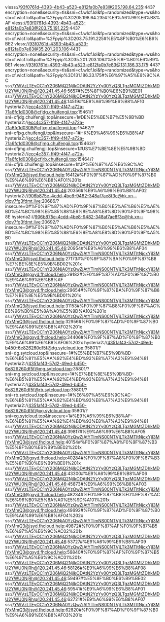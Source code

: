 vless://93f0761d-4393-4b43-a523-e812fa0b7e83@205.198.64.235:443?encryption=none&security=tls&sni=cf.wlcf.lol&fp=randomized&type=ws&host=cf.wlcf.lol&path=%2Fpyip%3D205.198.64.235#%E9%A6%99%E6%B8%AF
vless://93f0761d-4393-4b43-a523-e812fa0b7e83@203.75.191.225:443?encryption=none&security=tls&sni=cf.wlcf.lol&fp=randomized&type=ws&host=cf.wlcf.lol&path=%2Fpyip%3D203.75.191.225#%E5%8F%B0%E6%B9%BE2
vless://93f0761d-4393-4b43-a523-e812fa0b7e83@35.201.203.106:443?encryption=none&security=tls&sni=cf.wlcf.lol&fp=randomized&type=ws&host=cf.wlcf.lol&path=%2Fpyip%3D35.201.203.106#%E5%8F%B0%E6%B9%BE1
vless://93f0761d-4393-4b43-a523-e812fa0b7e83@131.186.33.175:443?encryption=none&security=tls&sni=cf.wlcf.lol&fp=randomized&type=ws&host=cf.wlcf.lol&path=%2Fpyip%3D131.186.33.175#%E6%97%A5%E6%9C%AC
ss://YWVzLTEyOC1nY206MjQ2NjlkODAtN2YzYy00YzQ3LTgzMGMtZDhkMDU2YWU0NjRh@120.241.45.46:5657#%E5%8F%B0%E6%B9%BE01
ss://YWVzLTEyOC1nY206MjQ2NjlkODAtN2YzYy00YzQ3LTgzMGMtZDhkMDU2YWU0NjRh@120.241.45.46:14519#%E9%A6%99%E6%B8%AF10
hysteria2://ecc4c357-ff49-4f47-a72a-71a6fc1d0308@cfjdg.chuifengji.top:15461/?sni=cfjdg.chuifengji.top&insecure=1#DE%E5%BE%B7%E5%9B%BD
hysteria2://ecc4c357-ff49-4f47-a72a-71a6fc1d0308@cfjxg.chuifengji.top:15462/?sni=cfjxg.chuifengji.top&insecure=1#HK%E9%A6%99%E6%B8%AF
hysteria2://ecc4c357-ff49-4f47-a72a-71a6fc1d0308@cfjmg.chuifengji.top:15463/?sni=cfjmg.chuifengji.top&insecure=1#US%E7%BE%8E%E5%9B%BD
hysteria2://ecc4c357-ff49-4f47-a72a-71a6fc1d0308@cfjrb.chuifengji.top:15464/?sni=cfjrb.chuifengji.top&insecure=1#JP%E6%97%A5%E6%9C%AC
ss://YWVzLTEyOC1nY206NjA0YzQwZjAtYTlmNS00NTVjLTk3MTItNjcxYjI3MjYxMmQ3@jsyd.fhcloud.help:16412#%F0%9F%87%AD%F0%9F%87%B0%E9%A6%99%E6%B8%AF01%201x
ss://YWVzLTEyOC1nY206MjQ2NjlkODAtN2YzYy00YzQ3LTgzMGMtZDhkMDU2YWU0NjRh@120.241.45.46:20356#%E9%A6%99%E6%B8%AF02
hysteria2://906b875e-4cdd-4be8-9482-348af7ae8f3c@hk.xn--dlqv7fg3fdmt.live:20686/?insecure=0#%F0%9F%87%AD%F0%9F%87%B0%E5%AE%B6%E5%AE%BD%E4%BC%98%E5%85%88%E6%8E%A8%E8%8D%90%F0%9F%98%8E
hysteria2://906b875e-4cdd-4be8-9482-348af7ae8f3c@hk.xn--dlqv7fg3fdmt.live:20692/?insecure=0#%F0%9F%87%AD%F0%9F%87%B0%E5%AE%B6%E5%AE%BD%E4%BC%98%E5%85%88%E6%8E%A8%E8%8D%90%F0%9F%A5%B0
ss://YWVzLTEyOC1nY206MjQ2NjlkODAtN2YzYy00YzQ3LTgzMGMtZDhkMDU2YWU0NjRh@120.241.45.46:20954#%E9%A6%99%E6%B8%AF04
ss://YWVzLTEyOC1nY206NjA0YzQwZjAtYTlmNS00NTVjLTk3MTItNjcxYjI3MjYxMmQ3@jsyd.fhcloud.help:27173#%F0%9F%87%BA%F0%9F%87%B8%E7%BE%8E%E5%9B%BD02%201x
ss://YWVzLTEyOC1nY206NjA0YzQwZjAtYTlmNS00NTVjLTk3MTItNjcxYjI3MjYxMmQ3@gxyd.fhcloud.help:29182#%F0%9F%87%AD%F0%9F%87%B0%E9%A6%99%E6%B8%AF
ss://YWVzLTEyOC1nY206NjA0YzQwZjAtYTlmNS00NTVjLTk3MTItNjcxYjI3MjYxMmQ3@gxyd.fhcloud.help:29654#%F0%9F%87%BA%F0%9F%87%B8%E7%BE%8E%E5%9B%BD01%201x
ss://YWVzLTEyOC1nY206NjA0YzQwZjAtYTlmNS00NTVjLTk3MTItNjcxYjI3MjYxMmQ3@jsyd.fhcloud.help:31153#%F0%9F%87%B8%F0%9F%87%AC%E6%96%B0%E5%8A%A0%E5%9D%A102%201x
ss://YWVzLTEyOC1nY206NjA0YzQwZjAtYTlmNS00NTVjLTk3MTItNjcxYjI3MjYxMmQ3@jsyd.fhcloud.help:32956#%F0%9F%87%AD%F0%9F%87%B0%E9%A6%99%E6%B8%AF02%201x
ss://YWVzLTEyOC1nY206NjA0YzQwZjAtYTlmNS00NTVjLTk3MTItNjcxYjI3MjYxMmQ3@gxyd.fhcloud.help:34406#%F0%9F%87%AD%F0%9F%87%B0%E9%A6%99%E6%B8%AF06%202x
hysteria2://4351af43-57d2-49ed-b450-6e826260df5f@dg.sytcloud.top:35801/?sni=dg.sytcloud.top&insecure=1#%E5%BE%B7%E5%9B%BD-%E6%B5%81%E5%AA%92%E4%BD%93%E8%A7%A3%E9%94%81
hysteria2://4351af43-57d2-49ed-b450-6e826260df5f@mg.sytcloud.top:35801/?sni=mg.sytcloud.top&insecure=1#%E7%BE%8E%E5%9B%BD-%E6%B5%81%E5%AA%92%E4%BD%93%E8%A7%A3%E9%94%81
hysteria2://4351af43-57d2-49ed-b450-6e826260df5f@rb.sytcloud.top:35801/?sni=rb.sytcloud.top&insecure=1#%E6%97%A5%E6%9C%AC-%E6%B5%81%E5%AA%92%E4%BD%93%E8%A7%A3%E9%94%81
hysteria2://4351af43-57d2-49ed-b450-6e826260df5f@xg.sytcloud.top:35801/?sni=xg.sytcloud.top&insecure=1#%E9%A6%99%E6%B8%AF-%E6%B5%81%E5%AA%92%E4%BD%93%E8%A7%A3%E9%94%81
ss://YWVzLTEyOC1nY206MjQ2NjlkODAtN2YzYy00YzQ3LTgzMGMtZDhkMDU2YWU0NjRh@120.241.45.46:39817#%E9%A6%99%E6%B8%AF05
ss://YWVzLTEyOC1nY206NjA0YzQwZjAtYTlmNS00NTVjLTk3MTItNjcxYjI3MjYxMmQ3@jsyd.fhcloud.help:40154#%F0%9F%87%A8%F0%9F%87%B3%E5%8F%B0%E6%B9%BE02%201x
ss://YWVzLTEyOC1nY206NjA0YzQwZjAtYTlmNS00NTVjLTk3MTItNjcxYjI3MjYxMmQ3@gxyd.fhcloud.help:40284#%F0%9F%87%A8%F0%9F%87%B3%E5%8F%B0%E6%B9%BE01%201x
ss://YWVzLTEyOC1nY206MjQ2NjlkODAtN2YzYy00YzQ3LTgzMGMtZDhkMDU2YWU0NjRh@120.241.45.46:43300#%E9%A6%99%E6%B8%AF06
ss://YWVzLTEyOC1nY206MjQ2NjlkODAtN2YzYy00YzQ3LTgzMGMtZDhkMDU2YWU0NjRh@120.241.45.46:45873#%E9%A6%99%E6%B8%AF03
ss://YWVzLTEyOC1nY206NjA0YzQwZjAtYTlmNS00NTVjLTk3MTItNjcxYjI3MjYxMmQ3@gxyd.fhcloud.help:48234#%F0%9F%87%B8%F0%9F%87%AC%E6%96%B0%E5%8A%A0%E5%9D%A101%201x
ss://YWVzLTEyOC1nY206NjA0YzQwZjAtYTlmNS00NTVjLTk3MTItNjcxYjI3MjYxMmQ3@gxyd.fhcloud.help:49692#%F0%9F%87%AD%F0%9F%87%B0%E9%A6%99%E6%B8%AF04%202x
ss://YWVzLTEyOC1nY206NjA0YzQwZjAtYTlmNS00NTVjLTk3MTItNjcxYjI3MjYxMmQ3@jsyd.fhcloud.help:49872#%F0%9F%87%AF%F0%9F%87%B5%E6%97%A5%E6%9C%AC02%201x
ss://YWVzLTEyOC1nY206MjQ2NjlkODAtN2YzYy00YzQ3LTgzMGMtZDhkMDU2YWU0NjRh@120.241.45.46:53727#%E9%A6%99%E6%B8%AF09
ss://YWVzLTEyOC1nY206NjA0YzQwZjAtYTlmNS00NTVjLTk3MTItNjcxYjI3MjYxMmQ3@gxyd.fhcloud.help:56840#%F0%9F%87%AF%F0%9F%87%B5%E6%97%A5%E6%9C%AC01%201x
ss://YWVzLTEyOC1nY206MjQ2NjlkODAtN2YzYy00YzQ3LTgzMGMtZDhkMDU2YWU0NjRh@120.241.45.46:58126#%E9%A6%99%E6%B8%AF08
ss://YWVzLTEyOC1nY206MjQ2NjlkODAtN2YzYy00YzQ3LTgzMGMtZDhkMDU2YWU0NjRh@120.241.45.46:59497#%E5%8F%B0%E6%B9%BE02
ss://YWVzLTEyOC1nY206MjQ2NjlkODAtN2YzYy00YzQ3LTgzMGMtZDhkMDU2YWU0NjRh@120.241.45.46:59541#%E9%A6%99%E6%B8%AF01
ss://YWVzLTEyOC1nY206MjQ2NjlkODAtN2YzYy00YzQ3LTgzMGMtZDhkMDU2YWU0NjRh@120.241.45.46:62721#%E9%A6%99%E6%B8%AF07
ss://YWVzLTEyOC1nY206NjA0YzQwZjAtYTlmNS00NTVjLTk3MTItNjcxYjI3MjYxMmQ3@jsyd.fhcloud.help:62820#%F0%9F%87%AD%F0%9F%87%B0%E9%A6%99%E6%B8%AF03%201x
